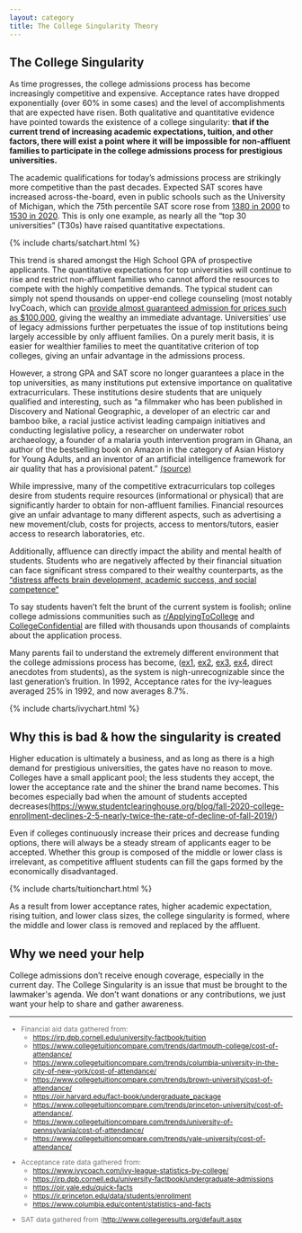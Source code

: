 ```yaml
---
layout: category
title: The College Singularity Theory
---
```


## The College Singularity

As time progresses, the college admissions process has become increasingly competitive and expensive. Acceptance rates have dropped exponentially (over 60% in some cases) and the level of accomplishments that are expected have risen. Both qualitative and quantitative evidence have pointed towards the existence of a college singularity: **that if the current trend of increasing academic expectations, tuition, and other factors, there will exist a point where it will be impossible for non-affluent families to participate in the college admissions process for prestigious universities.**

The academic qualifications for today’s admissions process are strikingly more competitive than the past decades. Expected SAT scores have increased across-the-board, even in public schools such as the University of Michigan, which the 75th percentile SAT score rose from [1380 in 2000](https://obp.umich.edu/wp-content/uploads/pubdata/cds/cds_2000-2001_umaa.pdf) to [1530 in 2020](https://www.prepscholar.com/sat/s/colleges/University-of-Michigan-SAT-scores-GPA). This is only one example, as nearly all the “top 30 universities” (T30s) have raised quantitative expectations.

{% include charts/satchart.html %}

This trend is shared amongst the High School GPA of prospective applicants. The quantitative expectations for top universities will continue to rise and restrict non-affluent families who cannot afford the resources to compete with the highly competitive demands. The typical student can simply not spend thousands on upper-end college counseling (most notably IvyCoach, which can [provide almost guaranteed admission for prices such as $100,000](https://www.stanforddaily.com/2019/08/10/elite-college-counseling-a-legal-prohibitively-expensive-pay-to-win-game-in-admissions/), giving the wealthy an immediate advantage. Universities’ use of legacy admissions further perpetuates the issue of top institutions being largely accessible by only affluent families. On a purely merit basis, it is easier for wealthier families to meet the quantitative criterion of top colleges, giving an unfair advantage in the admissions process.

However, a strong GPA and SAT score no longer guarantees a place in the top universities, as many institutions put extensive importance on qualitative extracurriculars. These institutions desire students that are uniquely qualified and interesting, such as “a filmmaker who has been published in Discovery and National Geographic, a developer of an electric car and bamboo bike, a racial justice activist leading campaign initiatives and conducting legislative policy, a researcher on underwater robot archaeology, a founder of a malaria youth intervention program in Ghana, an author of the bestselling book on Amazon in the category of Asian History for Young Adults, and an inventor of an artificial intelligence framework for air quality that has a provisional patent.” [(source)](https://hub.jhu.edu/2021/03/19/class-of-2025-regular-decision/)

While impressive, many of the competitive extracurriculars top colleges desire from students require resources (informational or physical) that are significantly harder to obtain for non-affluent families. Financial resources give an unfair advantage to many different aspects, such as advertising a new movement/club, costs for projects, access to mentors/tutors, easier access to research laboratories, etc.

Additionally, affluence can directly impact the ability and mental health of students. Students who are negatively affected by their financial situation can face significant stress compared to their wealthy counterparts, as the [“distress affects brain development, academic success, and social competence“](http://www.ascd.org/publications/educational-leadership/may13/vol70/num08/How-Poverty-Affects-Classroom-Engagement.aspx)

<p class="message">
  To say students haven’t felt the brunt of the current system is foolish; online college admissions communities such as <a href='https://www.reddit.com/r/ApplyingToCollege/search/?q=flair%3Arant&restrict_sr=1'>r/ApplyingToCollege</a> and <a href='https://talk.collegeconfidential.com/c/college-admissions/38/none'>CollegeConfidential</a> are filled with thousands upon thousands of complaints about the application process.
</p>

Many parents fail to understand the extremely different environment that the college admissions process has become, ([ex1](https://www.reddit.com/r/ApplyingToCollege/comments/mcycr1/im_so_tired_of_having_to_explain_to_my_parents/), [ex2](https://www.reddit.com/r/ApplyingToCollege/comments/m00me3/my_parents_are_making_feel_really_shitty_for_my/), [ex3](https://www.reddit.com/r/ApplyingToCollege/comments/m7r1mk/parents_of_the_year_definitely_arent_going_to_mine/), [ex4](https://talk.collegeconfidential.com/t/parent-disappointment-about-college/1915634), direct anecdotes from students), as the system is nigh-unrecognizable since the last generation’s fruition. In 1992, Acceptance rates for the ivy-leagues averaged 25% in 1992, and now averages 8.7%.

{% include charts/ivychart.html %}

## Why this is bad & how the singularity is created

Higher education is ultimately a business, and as long as there is a high demand for prestigious universities, the gates have no reason to move. Colleges have a small applicant pool; the less students they accept, the lower the acceptance rate and the shiner the brand name becomes. This becomes especially bad when the amount of students accepted decreases(<https://www.studentclearinghouse.org/blog/fall-2020-college-enrollment-declines-2-5-nearly-twice-the-rate-of-decline-of-fall-2019/>)

Even if colleges continuously increase their prices and decrease funding options, there will always be a steady stream of applicants eager to be accepted. Whether this group is composed of the middle or lower class is irrelevant, as competitive affluent students can fill the gaps formed by the economically disadvantaged.

{% include charts/tuitionchart.html %}

As a result from lower acceptance rates, higher academic expectation, rising tuition, and lower class sizes, the college singularity is formed, where the middle and lower class is removed and replaced by the affluent.

## Why we need your help

College admissions don’t receive enough coverage, especially in the current day. The College Singularity is an issue that must be brought to the lawmaker's agenda. We don’t want donations or any contributions, we just want your help to share and gather awareness.

* * *

<div style='font-size: 0.875em; color: #717171'>
<ul>
<li>Financial aid data gathered from:<ul>
<li><a href="https://irp.dpb.cornell.edu/university-factbook/tuition">https://irp.dpb.cornell.edu/university-factbook/tuition</a></li>
<li><a href="https://www.collegetuitioncompare.com/trends/dartmouth-college/cost-of-attendance/">https://www.collegetuitioncompare.com/trends/dartmouth-college/cost-of-attendance/</a></li>
<li><a href="https://www.collegetuitioncompare.com/trends/columbia-university-in-the-city-of-new-york/cost-of-attendance/">https://www.collegetuitioncompare.com/trends/columbia-university-in-the-city-of-new-york/cost-of-attendance/</a></li>
<li><a href="https://www.collegetuitioncompare.com/trends/brown-university/cost-of-attendance/">https://www.collegetuitioncompare.com/trends/brown-university/cost-of-attendance/</a></li>
<li><a href="https://oir.harvard.edu/fact-book/undergraduate_package">https://oir.harvard.edu/fact-book/undergraduate_package</a></li>
<li><a href="https://www.collegetuitioncompare.com/trends/princeton-university/cost-of-attendance/">https://www.collegetuitioncompare.com/trends/princeton-university/cost-of-attendance/</a>,</li>
<li><a href="https://www.collegetuitioncompare.com/trends/university-of-pennsylvania/cost-of-attendance/">https://www.collegetuitioncompare.com/trends/university-of-pennsylvania/cost-of-attendance/</a></li>
<li><a href="https://www.collegetuitioncompare.com/trends/yale-university/cost-of-attendance/">https://www.collegetuitioncompare.com/trends/yale-university/cost-of-attendance/</a></li>
</ul>
</li>
</ul>

<ul>
<li>Acceptance rate data gathered from:<ul>
<li><a href="https://www.ivycoach.com/ivy-league-statistics-by-college/">https://www.ivycoach.com/ivy-league-statistics-by-college/</a></li>
<li><a href="https://irp.dpb.cornell.edu/university-factbook/undergraduate-admissions">https://irp.dpb.cornell.edu/university-factbook/undergraduate-admissions</a></li>
<li><a href="https://oir.yale.edu/quick-facts">https://oir.yale.edu/quick-facts</a></li>
<li><a href="https://ir.princeton.edu/data/students/enrollment">https://ir.princeton.edu/data/students/enrollment</a></li>
<li><a href="https://www.columbia.edu/content/statistics-and-facts">https://www.columbia.edu/content/statistics-and-facts</a></li>
</ul>
</li>
</ul>


<ul>
<li>SAT data gathered from (<a href="http://www.collegeresults.org/default.aspx">http://www.collegeresults.org/default.aspx</a></li>
</ul>

</div>
